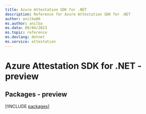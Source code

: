 ```yaml
---
title: Azure Attestation SDK for .NET
description: Reference for Azure Attestation SDK for .NET
author: anilba06
ms.author: anilba
ms.data: 08/04/2023
ms.topic: reference
ms.devlang: dotnet
ms.service: attestation
---
```

# Azure Attestation SDK for .NET - preview
## Packages - preview
[!INCLUDE [packages](attestation-index.md)]